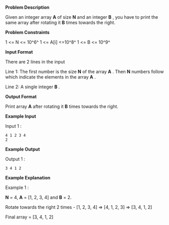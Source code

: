 **Problem Description**

Given an integer array **A** of size **N** and an integer **B** , you have to print the same array after rotating it **B** times towards the right.

**Problem Constraints**

1 <= N <= 10^6^
1 <= A[i] <=10^8^
1 <= B <= 10^9^

**Input Format**

There are 2 lines in the input

Line 1: The first number is the size **N** of the array **A** . Then **N** numbers follow which indicate the elements in the array **A** .

Line 2: A single integer **B** .

**Output Format**

Print array **A** after rotating it **B** times towards the right.

**Example Input**

Input 1 :

```
4 1 2 3 4
2
```

**Example Output**

Output 1 :

```
3 4 1 2
```

**Example Explanation**

Example 1 :

**N** = 4, **A** = [1, 2, 3, 4] and **B** = 2.

Rotate towards the right 2 times - [1, 2, 3, 4] => [4, 1, 2, 3] => [3, 4, 1, 2]

Final array = [3, 4, 1, 2]

